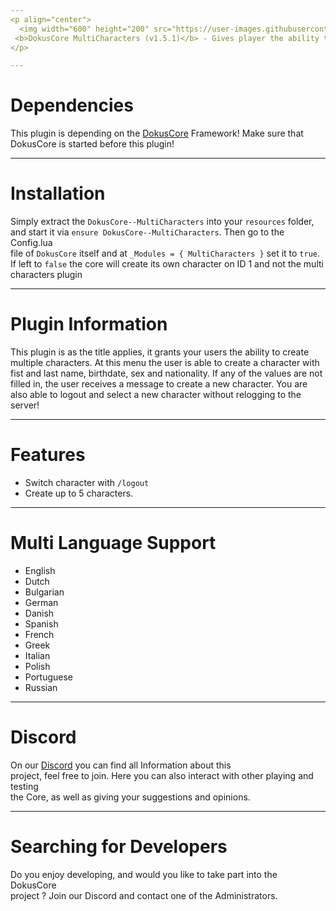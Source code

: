 ```yaml
---
<p align="center">
  <img width="600" height="200" src="https://user-images.githubusercontent.com/49053928/111937011-2e9b8080-8ac7-11eb-914a-a0d94380d611.gif"><br>
 <b>DokusCore MultiCharacters (v1.5.1)</b> - Gives player the ability to create multiple characters.
</p>

---
```

# Dependencies
This plugin is depending on the [DokusCore](https://github.com/dokucore) Framework!
Make sure that DokusCore is started before this plugin!

---
# Installation
Simply extract the `DokusCore--MultiCharacters` into your `resources` folder, <br>
and start it via `ensure DokusCore--MultiCharacters`. Then go to the Config.lua <br>
file of `DokusCore` itself and at `_Modules = { MultiCharacters }` set it to `true`.
If left to `false` the core will create its own character on ID 1 and not the
multi characters plugin

---
# Plugin Information
This plugin is as the title applies, it grants your users the ability
to create multiple characters. At this menu the user is able to create a
character with fist and last name, birthdate, sex and nationality. If any of
the values are not filled in, the user receives a message to create a new
character. You are also able to logout and select a new character without
relogging to the server!

---
# Features
- Switch character with `/logout`
- Create up to 5 characters.

---
# Multi Language Support
  - English
  - Dutch
  - Bulgarian
  - German
  - Danish
  - Spanish
  - French
  - Greek
  - Italian
  - Polish
  - Portuguese
  - Russian

---
# Discord
On our [Discord](https://discord.io/dokuscore) you can find all Information about this<br>
project, feel free to join. Here you can also interact with other playing and testing<br>
the Core, as well as giving your suggestions and opinions.

---
# Searching for Developers
Do you enjoy developing, and would you like to take part into the DokusCore<br>
project ? Join our Discord and contact one of the Administrators.
